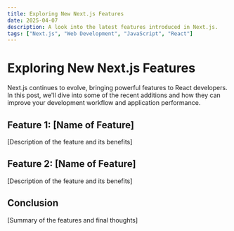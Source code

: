```yaml
---
title: Exploring New Next.js Features
date: 2025-04-07
description: A look into the latest features introduced in Next.js.
tags: ["Next.js", "Web Development", "JavaScript", "React"]
---
```


# Exploring New Next.js Features

Next.js continues to evolve, bringing powerful features to React developers. In this post, we'll dive into some of the recent additions and how they can improve your development workflow and application performance.

## Feature 1: [Name of Feature]

[Description of the feature and its benefits]

## Feature 2: [Name of Feature]

[Description of the feature and its benefits]

## Conclusion

[Summary of the features and final thoughts]